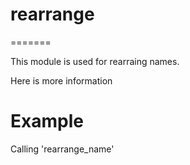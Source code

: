 # rearrange
=======

This module is used for rearraing names.

Here is more information

# Example
Calling 'rearrange_name'
